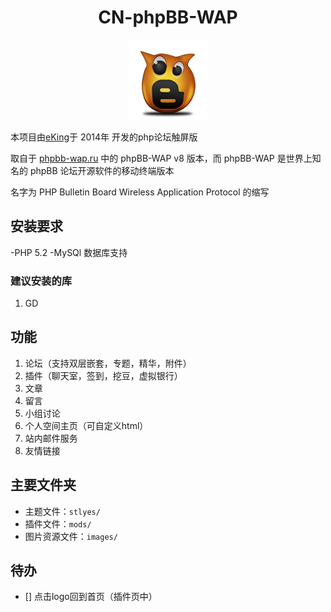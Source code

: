 <h1 align="center">CN-phpBB-WAP</h1> 

<p align="center"><img src="/images/logo.png"></p>

本项目由[eKing](https://github.com/eKing-one)于 2014年 开发的php论坛触屏版

取自于 [phpbb-wap.ru](phpbb-wap.ru) 中的 phpBB-WAP v8 版本，而 phpBB-WAP 是世界上知
名的 phpBB 论坛开源软件的移动终端版本

名字为 PHP Bulletin Board Wireless Application Protocol 的缩写

## 安装要求

-PHP 5.2
-MySQl 数据库支持

### 建议安装的库

1. GD 

## 功能

1. 论坛（支持双层嵌套，专题，精华，附件）
2. 插件（聊天室，签到，挖豆，虚拟银行）
3. 文章
4. 留言
5. 小组讨论
6. 个人空间主页（可自定义html）
7. 站内邮件服务
8. 友情链接

## 主要文件夹

- 主题文件：`stlyes/`
- 插件文件：`mods/`
- 图片资源文件：`images/`
  
## 待办

- [] 点击logo回到首页（插件页中）